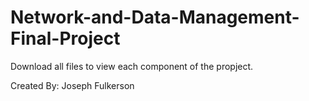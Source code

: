 # Network-and-Data-Management-Final-Project
Download all files to view each component of the propject.























Created By:
Joseph Fulkerson
